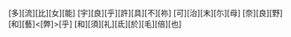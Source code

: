 [多][流][比][女][能] [宇][良][乎][許][具][不][祢] [可][治][末][尓][母] [奈][良][野][和][藝]<[弊]>[乎] [和][須][礼][氐][於][毛][倍][也]
